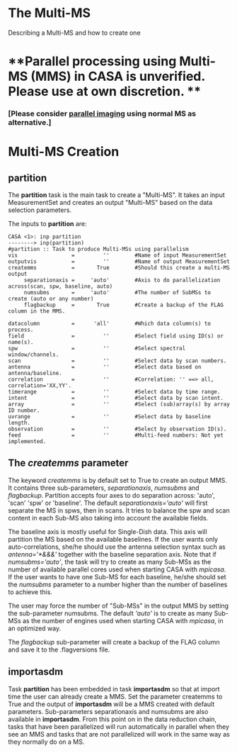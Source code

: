 

# The Multi-MS 

Describing a Multi-MS and how to create one

# **Parallel processing using Multi-MS (MMS) in CASA is unverified. Please use at own discretion. **

### [Please consider [parallel imaging](https://casa.nrao.edu/casadocs-devel/stable/parallel-processing/parallel-imaging) using normal MS as alternative.]

# Multi-MS Creation 

## **partition** 

The **partition** task is the main task to create a "Multi-MS". It takes an input MeasurementSet and creates an output "Multi-MS" based on the data selection parameters.

The inputs to **partition** are:

```
CASA <1>: inp partition
--------> inp(partition)
#partition :: Task to produce Multi-MSs using parallelism
vis                 =         ''        #Name of input MeasurementSet
outputvis           =         ''        #Name of output MeasurementSet
createmms           =       True        #Should this create a multi-MS output
     separationaxis =     'auto'        #Axis to do parallelization across(scan, spw, baseline, auto)
     numsubms       =     'auto'        #The number of SubMSs to create (auto or any number)
     flagbackup     =       True        #Create a backup of the FLAG column in the MMS.

datacolumn          =      'all'        #Which data column(s) to process.
field               =         ''        #Select field using ID(s) or name(s).
spw                 =         ''        #Select spectral window/channels.
scan                =         ''        #Select data by scan numbers.
antenna             =         ''        #Select data based on antenna/baseline.
correlation         =         ''        #Correlation: '' ==> all, correlation='XX,YY'.
timerange           =         ''        #Select data by time range.
intent              =         ''        #Select data by scan intent.
array               =         ''        #Select (sub)array(s) by array ID number.
uvrange             =         ''        #Select data by baseline length.
observation         =         ''        #Select by observation ID(s).
feed                =         ''        #Multi-feed numbers: Not yet implemented.
```

## The *createmms* parameter 

 The keyword *createmms* is by default set to True to create an output MMS. It contains three sub-parameters, *separationaxis*, *numsubms* and *flagbackup*. Partition accepts four axes to do separation across: 'auto', 'scan' 'spw' or 'baseline'. The default *separationaxis=\'auto\'* will first separate the MS in spws, then in scans. It tries to balance the spw and scan content in each Sub-MS also taking into account the available fields.

The baseline axis is mostly useful for Single-Dish data. This axis will partition the MS based on the available baselines. If the user wants only auto-correlations, she/he should use the antenna selection syntax such as *antenna=\'\*&&&\'* together with the baseline separation axis. Note that if *numsubms=\'auto\'*, the task will try to create as many Sub-MSs as the number of available parallel cores used when starting CASA with *mpicasa*. If the user wants to have one Sub-MS for each baseline, he/she should set the *numsubms* parameter to a number higher than the number of baselines to achieve this.

The user may force the number of "Sub-MSs" in the output MMS by setting the sub-parameter numsubms. The default *\'auto\'* is to create as many Sub-MSs as the number of engines used when starting CASA with *mpicasa*, in an optimized way. 

The *flagbackup* sub-parameter will create a backup of the FLAG column and save it to the .flagversions file.

## **importasdm** 

Task **partition** has been embedded in task **importasdm** so that at import time the user can already create a MMS. Set the parameter createmms to True and the output of **importasdm** will be a MMS created with default parameters. Sub-parameters separationaxis and numsubms are also available in **importasdm**. From this point on in the data reduction chain, tasks that have been parallelized will run automatically in parallel when they see an MMS and tasks that are not parallelized will work in the same way as they normally do on a MS.

 

 

